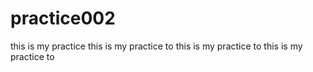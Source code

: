 # practice002
this is my practice
this is my practice to
this is my practice to
this is my practice to
